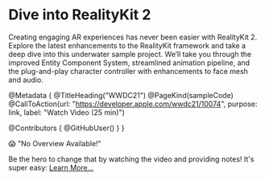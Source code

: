 # Dive into RealityKit 2

Creating engaging AR experiences has never been easier with RealityKit 2. Explore the latest enhancements to the RealityKit framework and take a deep dive into this underwater sample project. We’ll take you through the improved Entity Component System, streamlined animation pipeline, and the plug-and-play character controller with enhancements to face mesh and audio.

@Metadata {
   @TitleHeading("WWDC21")
   @PageKind(sampleCode)
   @CallToAction(url: "https://developer.apple.com/wwdc21/10074", purpose: link, label: "Watch Video (25 min)")

   @Contributors {
      @GitHubUser(<replace this with your GitHub handle>)
   }
}

😱 "No Overview Available!"

Be the hero to change that by watching the video and providing notes! It's super easy:
 [Learn More…](https://wwdcnotes.com/documentation/wwdcnotes/contributing)

